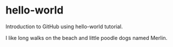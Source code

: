 # hello-world
Introduction to GitHub using hello-world tutorial.

I like long walks on the beach and little poodle dogs named Merlin.
